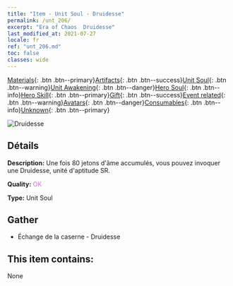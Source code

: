 ```yaml
---
title: "Item - Unit Soul - Druidesse"
permalink: /unt_206/
excerpt: "Era of Chaos  Druidesse"
last_modified_at: 2021-07-27
locale: fr
ref: "unt_206.md"
toc: false
classes: wide
---
```

 [Materials](/ItemsFR/){: .btn .btn--primary}[Artifacts](/ItemsFR/Artifacts/){: .btn .btn--success}[Unit Soul](/ItemsFR/UnitSoul/){: .btn .btn--warning}[Unit Awakening](/ItemsFR/UnitAwakening/){: .btn .btn--danger}[Hero Soul](/ItemsFR/HeroSoul/){: .btn .btn--info}[Hero Skill](/ItemsFR/HeroSkill/){: .btn .btn--primary}[Gift](/ItemsFR/Gift/){: .btn .btn--success}[Event related](/ItemsFR/Events/){: .btn .btn--warning}[Avatars](/ItemsFR/Avatars/){: .btn .btn--danger}[Consumables](/ItemsFR/Consumables/){: .btn .btn--info}[Unknown](/ItemsFR/Unknown/){: .btn .btn--primary}

 ![Druidesse](/images/u/ti_deluyi.jpg)

## Détails
 **Description:** Une fois 80 jetons d'âme accumulés, vous pouvez invoquer une Druidesse, unité d'aptitude SR.

 **Quality:** <span style="color: #DA70D6">OK</span>

 **Type:** Unit Soul

## Gather

*    Échange de la caserne - Druidesse 

## This item contains:

  None

